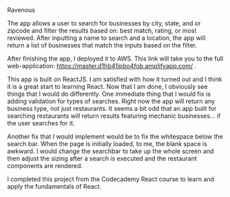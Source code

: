 Ravenous 

The app allows a user to search for businesses by city, state, and or zipcode and filter the results based on: best match, rating, or most reviewed. After inputting a name to search and a location, the app will return a list of businesses that match the inputs based on the filter. 

After finishing the app, I deployed it to AWS. This link will take you to the full web-application: https://master.d1hb41ipbo4fob.amplifyapp.com/ . 

This app is built on ReactJS. I am satisfied with how it turned out and I think it is a great start to learning React. Now that I am done, I obviously see things that I would do differently. One immediate thing that I would fix is adding validation for types of searches. Right now the app will return any business type, not just restaurants. It seems a bit odd that an app built for searching restaurants will return results featuring mechanic businesses... if the user searches for it. 

Another fix that I would implement would be to fix the whitespace below the search bar. When the page is initially loaded, to me, the blank space is awkward. I would change the searchbar to take up the whole screen and then adjust the sizing after a search is executed and the restaurant components are rendered.

I completed this project from the Codecademy React course to learn and apply the fundamentals of React.


